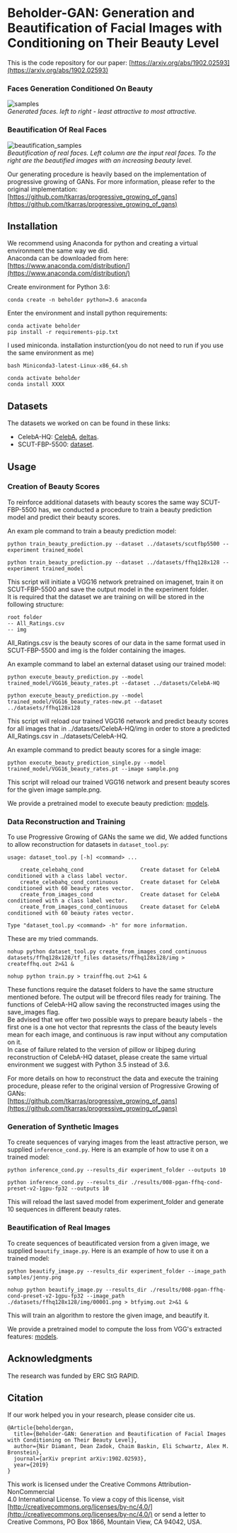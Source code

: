# Beholder-GAN: Generation and Beautification of Facial Images with Conditioning on Their Beauty Level  

This is the code repository for our paper: [https://arxiv.org/abs/1902.02593](https://arxiv.org/abs/1902.02593)  
  
### Faces Generation Conditioned On Beauty  
  
![samples](docs/samples.png)  
*Generated faces. left to right - least attractive to most attractive.*  
  
### Beautification Of Real Faces  
  
![beautification_samples](docs/beautification_samples.png)  
*Beautification of real faces. Left column are the input real faces. To the right are the beautified images with an increasing beauty level.*  
  
Our generating procedure is heavily based on the implementation of progressive growing of GANs. For more information, please refer to the original implementation:  
[https://github.com/tkarras/progressive_growing_of_gans](https://github.com/tkarras/progressive_growing_of_gans)  
  
  
## Installation  
  
We recommend using Anaconda for python and creating a virtual environment the same way we did.  
Anaconda can be downloaded from here: [https://www.anaconda.com/distribution/](https://www.anaconda.com/distribution/)  

Create environment for Python 3.6:  
```
conda create -n beholder python=3.6 anaconda
```
Enter the environment and install python requirements:  
```
conda activate beholder
pip install -r requirements-pip.txt
```

I used miniconda.
installation insturction(you do not need to run if you use the same environment as me)

```
bash Miniconda3-latest-Linux-x86_64.sh
```

```
conda activate beholder
conda install XXXX
```

## Datasets  
  
The datasets we worked on can be found in these links:  
* CelebA-HQ: [CelebA](http://mmlab.ie.cuhk.edu.hk/projects/CelebA.html), [deltas](https://drive.google.com/drive/folders/0B4qLcYyJmiz0TXY1NG02bzZVRGs).  
* SCUT-FBP-5500: [dataset](https://github.com/HCIILAB/SCUT-FBP5500-Database-Release).  
  
## Usage  
  
### Creation of Beauty Scores  
  
To reinforce additional datasets with beauty scores the same way SCUT-FBP-5500 has, we conducted a procedure to train a beauty prediction model and predict their beauty scores.  
  
An exam ple command to train a beauty prediction model:  
```
python train_beauty_prediction.py --dataset ../datasets/scutfbp5500 --experiment trained_model
```

```
python train_beauty_prediction.py --dataset ../datasets/ffhq128x128 --experiment trained_model
```

This script will initiate a VGG16 network pretrained on imagenet, train it on SCUT-FBP-5500 and save the output model in the experiment folder.  
It is required that the dataset we are training on will be stored in the following structure:  
```
root folder
-- All_Ratings.csv
-- img
```
All_Ratings.csv is the beauty scores of our data in the same format used in SCUT-FBP-5500 and img is the folder containing the images.  
  
An example command to label an external dataset using our trained model:  
```
python execute_beauty_prediction.py --model trained_model/VGG16_beauty_rates.pt --dataset ../datasets/CelebA-HQ
```

```
python execute_beauty_prediction.py --model trained_model/VGG16_beauty_rates-new.pt --dataset ../datasets/ffhq128x128
```
This script will reload our trained VGG16 network and predict beauty scores for all images that in ../datasets/CelebA-HQ/img in order to store a predicted All_Ratings.csv in ../datasets/CelebA-HQ.  
  
An example command to predict beauty scores for a single image:  
```
python execute_beauty_prediction_single.py --model trained_model/VGG16_beauty_rates.pt --image sample.png
```
This script will reload our trained VGG16 network and present beauty scores for the given image sample.png.  
  
We provide a pretrained model to execute beauty prediction: [models](https://drive.google.com/open?id=1LbzYwPcYJ7pv1X2P5xmUDGiBzyIQGYOY).  
  
### Data Reconstruction and Training
  
To use Progressive Growing of GANs the same we did, We added functions to allow reconstruction for datasets in `dataset_tool.py`:  

```
usage: dataset_tool.py [-h] <command> ...

    create_celebahq_cond                  Create dataset for CelebA conditioned with a class label vector.
    create_celebahq_cond_continuous       Create dataset for CelebA conditioned with 60 beauty rates vector.
    create_from_images_cond               Create dataset for CelebA conditioned with a class label vector.
    create_from_images_cond_continuous    Create dataset for CelebA conditioned with 60 beauty rates vector.

Type "dataset_tool.py <command> -h" for more information.
```

These are my tried commands.

```
nohup python dataset_tool.py create_from_images_cond_continuous datasets/ffhq128x128/tf_files datasets/ffhq128x128/img > createffhq.out 2>&1 &

nohup python train.py > trainffhq.out 2>&1 &

```

These functions require the dataset folders to have the same structure mentioned before. The output will be tfrecord files ready for training. The functions of CelebA-HQ allow saving the reconstructed images using the save_images flag.  
Be advised that we offer two possible ways to prepare beauty labels - the first one is a one hot vector that represnts the class of the beauty levels mean for each image, and continuous is raw input without any computation on it.  
In case of failure related to the version of pillow or libjpeg during reconstruction of CelebA-HQ dataset, please create the same virtual environment we suggest with Python 3.5 instead of 3.6.  
  
For more details on how to reconstruct the data and execute the training procedure, please refer to the original version of Progressive Growing of GANs:  
[https://github.com/tkarras/progressive_growing_of_gans](https://github.com/tkarras/progressive_growing_of_gans)  
  
### Generation of Synthetic Images  
  
To create sequences of varying images from the least attractive person, we supplied `inference_cond.py`. Here is an example of how to use it on a trained model:  

```
python inference_cond.py --results_dir experiment_folder --outputs 10
```

```
python inference_cond.py --results_dir ./results/008-pgan-ffhq-cond-preset-v2-1gpu-fp32 --outputs 10
```

This will reload the last saved model from experiment_folder and generate 10 sequences in different beauty rates.  
  
### Beautification of Real Images  
  
To create sequences of beautificated version from a given image, we supplied `beautify_image.py`. Here is an example of how to use it on a trained model:  

```
python beautify_image.py --results_dir experiment_folder --image_path samples/jenny.png
```

```
nohup python beautify_image.py --results_dir ./results/008-pgan-ffhq-cond-preset-v2-1gpu-fp32 --image_path ./datasets/ffhq128x128/img/00001.png > btfyimg.out 2>&1 &
```

This will train an algorithm to restore the given image, and beautify it.  
  
We provide a pretrained model to compute the loss from VGG's extracted features: [models](https://drive.google.com/open?id=1JjILX0echkgxOZSHO3h6xuDpvN-FKD-m). 

## Acknowledgments  
The research was funded by ERC StG RAPID.  
  
## Citation  
If our work helped you in your research, please consider cite us.  
```
@Article{beholdergan,
  title={Beholder-GAN: Generation and Beautification of Facial Images with Conditioning on Their Beauty Level},
  author={Nir Diamant, Dean Zadok, Chaim Baskin, Eli Schwartz, Alex M. Bronstein},
  journal={arXiv preprint arXiv:1902.02593},
  year={2019}
}
```
    
This work is licensed under the Creative Commons Attribution-NonCommercial  
4.0 International License. To view a copy of this license, visit  
[http://creativecommons.org/licenses/by-nc/4.0/](http://creativecommons.org/licenses/by-nc/4.0/) or send a letter to  
Creative Commons, PO Box 1866, Mountain View, CA 94042, USA.  
  
